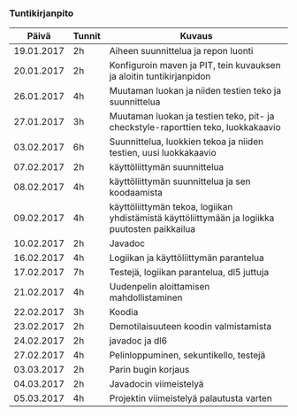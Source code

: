 ### Tuntikirjanpito
Päivä | Tunnit | Kuvaus
--------------- | ----- | ------
19.01.2017 | 2h | Aiheen suunnittelua ja repon luonti
20.01.2017 | 2h | Konfiguroin maven ja PIT, tein kuvauksen ja aloitin tuntikirjanpidon
26.01.2017 | 4h | Muutaman luokan ja niiden testien teko ja suunnittelua
27.01.2017 | 3h | Muutaman luokan ja testien teko, pit- ja checkstyle-raporttien teko, luokkakaavio
03.02.2017 | 6h | Suunnittelua, luokkien tekoa ja niiden testien, uusi luokkakaavio
07.02.2017 | 2h | käyttöliittymän suunnittelua
08.02.2017 | 4h | käyttöliittymän suunnittelua ja sen koodaamista
09.02.2017 | 4h | käyttöliittymän tekoa, logiikan yhdistämistä käyttöliittymään ja logiikka puutosten paikkailua
10.02.2017 | 2h | Javadoc
16.02.2017 | 4h | Logiikan ja käyttöliittymän parantelua
17.02.2017 | 7h | Testejä, logiikan parantelua, dl5 juttuja
21.02.2017 | 4h | Uudenpelin aloittamisen mahdollistaminen
22.02.2017 | 3h | Koodia
23.02.2017 | 2h | Demotilaisuuteen koodin valmistamista
24.02.2017 | 2h | javadoc ja dl6
27.02.2017 | 4h | Pelinloppuminen, sekuntikello, testejä
03.03.2017 | 2h | Parin bugin korjaus
04.03.2017 | 2h | Javadocin viimeistelyä
05.03.2017 | 4h | Projektin viimeistelyä palautusta varten
